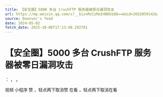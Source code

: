 ```yaml
---
title: 【安全圈】5000 多台 CrushFTP 服务器被零日漏洞攻击
url: https://mp.weixin.qq.com/s?__biz=MzIzMzE4NDU1OQ==&mid=2652059142&idx=4&sn=7deb8017aa70156f687fc27a99e3e4a8
source: Doonsec's feed
date: 2024-05-02
fetch_date: 2025-10-06T17:13:48.292781
---
```


# 【安全圈】5000 多台 CrushFTP 服务器被零日漏洞攻击

：
，
。

视频
小程序
赞
，轻点两下取消赞
在看
，轻点两下取消在看